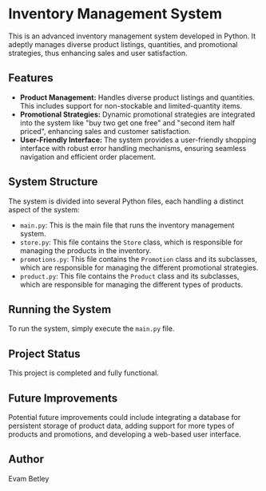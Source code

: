 # Inventory Management System

This is an advanced inventory management system developed in Python. It adeptly manages diverse product listings, quantities, and promotional strategies, thus enhancing sales and user satisfaction.

## Features
- **Product Management:** Handles diverse product listings and quantities. This includes support for non-stockable and limited-quantity items.
- **Promotional Strategies:** Dynamic promotional strategies are integrated into the system like "buy two get one free" and "second item half priced", enhancing sales and customer satisfaction.
- **User-Friendly Interface:** The system provides a user-friendly shopping interface with robust error handling mechanisms, ensuring seamless navigation and efficient order placement.

## System Structure
The system is divided into several Python files, each handling a distinct aspect of the system:

- `main.py`: This is the main file that runs the inventory management system.
- `store.py`: This file contains the `Store` class, which is responsible for managing the products in the inventory.
- `promotions.py`: This file contains the `Promotion` class and its subclasses, which are responsible for managing the different promotional strategies.
- `product.py`: This file contains the `Product` class and its subclasses, which are responsible for managing the different types of products.

## Running the System
To run the system, simply execute the `main.py` file.

## Project Status
This project is completed and fully functional.

## Future Improvements
Potential future improvements could include integrating a database for persistent storage of product data, adding support for more types of products and promotions, and developing a web-based user interface.

## Author
Evam Betley

